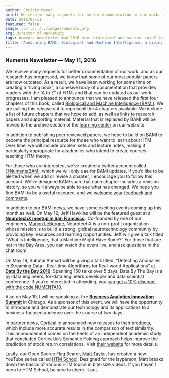 ```yaml
---
author: Christy Maver
brief: We receive many requests for better documentation of our work, and as our research has progressed, we know that some of our most popular papers are now outdated. As a result, we have been working for some time on creating a living
date: 2016/05/11
featured: false
image: ../../../../images/numenta.png
org: Director of Marketing
tags: numenta newsletter may 2016 bami biological and machine intelligence living online book machine intelligence htm hierarchical temporal memory
title: "Announcing BAMI: Biological and Machine Intelligence, a Living Online Book"
---
```


### Numenta Newsletter &mdash; May 11, 2016

We receive many requests for better documentation of our work, and as our
research has progressed, we know that some of our most popular papers are now
outdated.  As a result, we have been working for some time on creating a “living
book”, a cohesive body of documentation that provides readers with the “A to Z”
of HTM, and that can be updated as our work progresses.  I am pleased to
announce that we have released the first four chapters of this book, called
[Biological and Machine Intelligence (BAMI)](/biological-and-machine-intelligence/). We
are calling this release v.4 to represent the 4 chapters available. We include a
list of future chapters that we hope to add, as well as links to research papers
and supporting material. Material that is replaced by BAMI will be moved to the
archive section of the [learning center](/learn/) on our web site.

In addition to publishing peer reviewed papers, we hope to build on BAMI to
become the principal resource for those who want to learn about HTM.  Over time,
we will include problem sets and lecture notes, making it particularly
appropriate for academics who intend to create courses teaching HTM theory.

For those who are interested, we’ve created a twitter account called
[@NumentaBAMI](https://twitter.com/NumentaBAMI), which we will only use for BAMI
updates.  If you’d like to be alerted when we add or revise a chapter, I
encourage you to follow this account. We’ve designed BAMI such that each chapter
includes a revision history, so you will always be able to see what has changed.
We hope you find BAMI to be a useful resource, and we
[welcome your feedback and comments](https://numenta.wufoo.com/forms/biological-and-machine-intelligence-bami/).

In addition to our BAMI news, we have some exciting events coming up this month
as well. On May 12, Jeff Hawkins will be the featured guest at a
**[NeurotechX meetup in San Francisco](http://www.meetup.com/NeuroTechSF/events/230385690/)**.
Co-founded by one of our engineers, [Marion LeBorgne](mailto:mleborgne@numenta.com),
NeurotechX is a non-profit organization whose mission is to build a strong,
global neurotechnology community by providing key resources and learning
opportunities.  Jeff will give a talk titled "What is Intelligence, that a
Machine Might Have Some?”  For those that are not in the Bay Area, you can watch
the event live, and ask questions in the chat room.

On May 19, Subutai Ahmad will be giving a talk titled, “Detecting Anomalies in
Streaming Data – Real-time Algorithms for Real-world Applications” at
**[Data By the Bay 2016](http://data.bythebay.io/)**. Spanning 150 talks over
5 days, Data By The Bay is a by-data engineers, for-data engineers developer and
data scientist conference. If you’re interested in attending, you
[can get a 10% discount with the code NUMENTA10](https://www.universe.com/embed/listings/BQJX8H/bookings/new?modal=1&discount_code=NUMENTA10).

Also on May 19, I will be speaking at the
**[Business Analytics Innovation Summit](https://theinnovationenterprise.com/summits/business-analytics-innovation-summit-chicago-2016)**
in Chicago.  As a sponsor of this event, we will have the opportunity to
introduce and demonstrate our technology and its applications to a
business-focused audience over the course of two days.

In partner news, Cortical.io announced new releases to their products, which
include more accurate results in the comparison of text similarity. This
announcement comes on the heels of an independent academic study that concluded
Cortical.io’s Semantic Folding approach helps improve the prediction of stock
return correlations. Visit [their website](http://cortical.io) for more details.

Lastly, our Open Source Flag Bearer, [Matt Taylor](mailto:mtaylor@numenta.com),
has created a new YouTube series called
[HTM School](https://www.youtube.com/playlist?list=PL3yXMgtrZmDqhsFQzwUC9V8MeeVOQ7eZ9).
Designed for the layperson, Matt breaks down the basics of various HTM topics in
bite-size videos.  If you haven’t been to HTM School, be sure to check it out.
